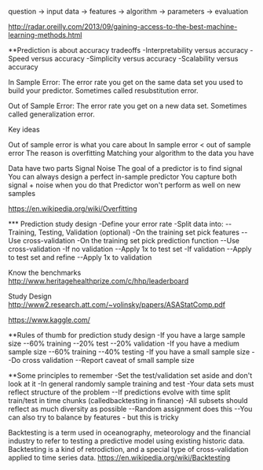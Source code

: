 question -> input data -> features -> algorithm -> parameters -> evaluation

http://radar.oreilly.com/2013/09/gaining-access-to-the-best-machine-learning-methods.html

**Prediction is about accuracy tradeoffs
-Interpretability versus accuracy
-Speed versus accuracy
-Simplicity versus accuracy
-Scalability versus accuracy

In Sample Error: The error rate you get on the same data set you used to build your predictor. Sometimes called resubstitution error.

Out of Sample Error: The error rate you get on a new data set. Sometimes called generalization error.

Key ideas

Out of sample error is what you care about
In sample error < out of sample error
The reason is overfitting
Matching your algorithm to the data you have

Data have two parts
Signal
Noise
The goal of a predictor is to find signal
You can always design a perfect in-sample predictor
You capture both signal + noise when you do that
Predictor won't perform as well on new samples

https://en.wikipedia.org/wiki/Overfitting

*** Prediction study design
-Define your error rate
-Split data into:
--Training, Testing, Validation (optional)
-On the training set pick features
--Use cross-validation
-On the training set pick prediction function
--Use cross-validation
-If no validation
--Apply 1x to test set
-If validation
--Apply to test set and refine
--Apply 1x to validation

Know the benchmarks
http://www.heritagehealthprize.com/c/hhp/leaderboard

Study Design
http://www2.research.att.com/~volinsky/papers/ASAStatComp.pdf

https://www.kaggle.com/

**Rules of thumb for prediction study design
-If you have a large sample size
--60% training
--20% test
--20% validation
-If you have a medium sample size
--60% training
--40% testing
-If you have a small sample size
--Do cross validation
--Report caveat of small sample size

**Some principles to remember
-Set the test/validation set aside and don't look at it
-In general randomly sample training and test
-Your data sets must reflect structure of the problem
--If predictions evolve with time split train/test in time chunks (calledbacktesting in finance)
-All subsets should reflect as much diversity as possible
--Random assignment does this
--You can also try to balance by features - but this is tricky

Backtesting is a term used in oceanography, meteorology and the financial industry to refer to testing a predictive model using existing historic data. Backtesting is a kind of retrodiction, and a special type of cross-validation applied to time series data.
https://en.wikipedia.org/wiki/Backtesting
